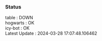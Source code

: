 ### Status


table : DOWN  
hogwarts : OK  
icy-bot : OK  
Latest Update : 2024-03-28 17:07:48.106462
